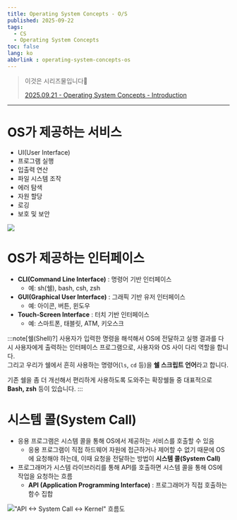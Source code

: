 ```yaml
---
title: Operating System Concepts - O/S
published: 2025-09-22
tags:
  - CS
  - Operating System Concepts
toc: false
lang: ko
abbrlink : operating-system-concepts-os
---
```


> 이것은 시리즈물입니다🧶  
>   
> [2025.09.21 - Operating System Concepts - Introduction](https://kimhyejii.tistory.com/25)

---

# OS가 제공하는 서비스

- UI(User Interface)  
- 프로그램 실행  
- 입출력 연산  
- 파일 시스템 조작  
- 에러 탐색  
- 자원 할당  
- 로깅  
- 보호 및 보안  

![](https://img1.daumcdn.net/thumb/R1280x0/?scode=mtistory2&fname=https%3A%2F%2Fblog.kakaocdn.net%2Fdna%2F9OHAU%2FbtsQKBO4qGP%2FAAAAAAAAAAAAAAAAAAAAANTd94clxm0Ma7VwTroR79d8tRYy-YwgQXHCG7VOyG3y%2Fimg.png%3Fcredential%3DyqXZFxpELC7KVnFOS48ylbz2pIh7yKj8%26expires%3D1759244399%26allow_ip%3D%26allow_referer%3D%26signature%3DW%252BtEUhLcHfS5r2ZLQBiMF8yzGmc%253D)

# OS가 제공하는 인터페이스

- **CLI(Command Line Interface)** : 명령어 기반 인터페이스  
  - 예: sh(쉘), bash, csh, zsh
- **GUI(Graphical User Interface)** : 그래픽 기반 유저 인터페이스  
  - 예: 아이콘, 버튼, 윈도우
- **Touch-Screen Interface** : 터치 기반 인터페이스  
  - 예: 스마트폰, 태블릿, ATM, 키오스크  

:::note[쉘(Shell)?]
사용자가 입력한 명령을 해석해서 OS에 전달하고 실행 결과를 다시 사용자에게 출력하는 인터페이스 프로그램으로, 사용자와 OS 사이 다리 역할을 합니다.  
그리고 우리가 쉘에서 흔히 사용하는 명령어(`ls`, `cd` 등)을 **쉘 스크립트 언어**라고 합니다.  
  
기존 쉘을 좀 더 개선해서 편리하게 사용하도록 도와주는 확장쉘들 중 대표적으로 **Bash, zsh** 등이 있습니다.
:::

# 시스템 콜(System Call)

- 응용 프로그램은 시스템 콜을 통해 OS에서 제공하는 서비스를 호출할 수 있음  
  - 응용 프로그램이 직접 하드웨어 자원에 접근하거나 제어할 수 없기 때문에 OS에 요청해야 하는데, 이때 요청을 전달하는 방법이 **시스템 콜(System Call)**  
- 프로그래머가 시스템 라이브러리를 통해 API를 호출하면 시스템 콜을 통해 OS에 작업을 요청하는 흐름  
  - **API (Application Programming Interface)** : 프로그래머가 직접 호출하는 함수 집합  

!["API ↔ System Call ↔ Kernel" 흐름도](https://img1.daumcdn.net/thumb/R1280x0/?scode=mtistory2&fname=https%3A%2F%2Fblog.kakaocdn.net%2Fdna%2FbZ0BIo%2FbtsQHEsXe5U%2FAAAAAAAAAAAAAAAAAAAAAIQ77tZv5QLs8Dn3Y7EzF3mp8X_3FuEXd5O2o9YKFP7e%2Fimg.png%3Fcredential%3DyqXZFxpELC7KVnFOS48ylbz2pIh7yKj8%26expires%3D1759244399%26allow_ip%3D%26allow_referer%3D%26signature%3DpPdAWDd6rlg0n8S5TXbQQUkZEZo%253D)